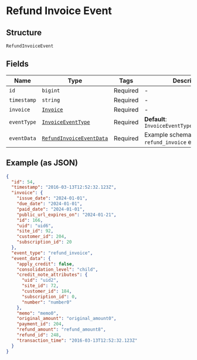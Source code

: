 
# Refund Invoice Event

## Structure

`RefundInvoiceEvent`

## Fields

| Name | Type | Tags | Description |
|  --- | --- | --- | --- |
| `id` | `bigint` | Required | - |
| `timestamp` | `string` | Required | - |
| `invoice` | [`Invoice`](../../doc/models/invoice.md) | Required | - |
| `eventType` | [`InvoiceEventType`](../../doc/models/invoice-event-type.md) | Required | **Default**: `InvoiceEventType.RefundInvoice` |
| `eventData` | [`RefundInvoiceEventData`](../../doc/models/refund-invoice-event-data.md) | Required | Example schema for an `refund_invoice` event |

## Example (as JSON)

```json
{
  "id": 54,
  "timestamp": "2016-03-13T12:52:32.123Z",
  "invoice": {
    "issue_date": "2024-01-01",
    "due_date": "2024-01-01",
    "paid_date": "2024-01-01",
    "public_url_expires_on": "2024-01-21",
    "id": 166,
    "uid": "uid6",
    "site_id": 92,
    "customer_id": 204,
    "subscription_id": 20
  },
  "event_type": "refund_invoice",
  "event_data": {
    "apply_credit": false,
    "consolidation_level": "child",
    "credit_note_attributes": {
      "uid": "uid2",
      "site_id": 72,
      "customer_id": 184,
      "subscription_id": 0,
      "number": "number0"
    },
    "memo": "memo0",
    "original_amount": "original_amount0",
    "payment_id": 204,
    "refund_amount": "refund_amount8",
    "refund_id": 248,
    "transaction_time": "2016-03-13T12:52:32.123Z"
  }
}
```

